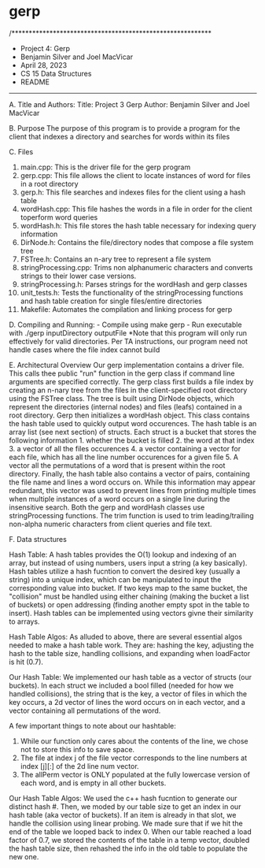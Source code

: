 # gerp

/**********************************************************
* Project 4: Gerp
* Benjamin Silver and Joel MacVicar
* April 28, 2023
* CS 15 Data Structures
* README
**********************************************************

A. Title and Authors:
Title: Project 3 Gerp
Author: Benjamin Silver and Joel MacVicar

B. Purpose
The purpose of this program is to provide a program for the client that
indexes a directory and searches for words within its files

C. Files
1. main.cpp: This is the driver file for the gerp program
2. gerp.cpp: This file allows the client to locate instances of word for files
in a root directory
3. gerp.h: This file searches and indexes files for the client using a hash
 table
4. wordHash.cpp: This file hashes the words in a file in order for the client
 toperform word queries
5. wordHash.h: This file stores the hash table necessary for indexing query
information
6. DirNode.h: Contains the file/directory nodes that compose a file system tree
7. FSTree.h: Contains an n-ary tree to represent a file system
8. stringProcessing.cpp: Trims non alphanumeric characters and converts
strings to their lower case versions.
9. stringProcessing.h: Parses strings for the wordHash and gerp classes
10. unit_tests.h: Tests the functionality of the stringProcessing functions 
and hash table creation for single files/entire directories
11. Makefile: Automates the compilation and linking process for gerp

D. Compiling and Running:
     - Compile using
            make gerp
     - Run executable with
            ./gerp inputDirectory outputFile
*Note that this program will only run effectively for valid directories. Per 
TA instructions, our program need not handle cases where the file index cannot
build

E. Architectural Overview
Our gerp implementation contains a driver file. This calls thee public "run"
function in the gerp class if command line arguments are specified correctly.
The gerp class first builds a file index by creating an n-nary tree from the
files in the client-specified root directory using the FSTree class. The tree
is built using DirNode objects, which represent the directories (internal
nodes) and files (leafs) contained in a root directory. Gerp then initializes
a wordHash object. This class contains the hash table used to quickly output
word occurences. The hash table is an array list (see next section) of
structs. Each struct is a bucket that stores the following information 1.
whether the bucket is filled 2. the word at that index 3. a vector of all the
files occurences 4. a vector containing a vector for each file, which has all
the line number occurences for a given file 5. A vector all the permutations
of a word that is present within the root directory. Finally, the hash table
also contains a vector of pairs, containing the file name and lines a word
occurs on. While this information may appear redundant, this vector was used
to prevent lines from printing multiple times when multiple instances of a
word occurs on a single line during the insensitive search. Both the gerp and
wordHash classes use stringProcessing functions. The trim function is used to
trim leading/trailing non-alpha numeric characters from client queries and file
text.

F. Data structures 

Hash Table: A hash tables provides the O(1) lookup and indexing of an array,
            but instead of using numbers, users input a string (a key 
            basically). Hash tables utilize a hash fucntion to convert
            the desired key (usually a string) into a unique index, which
            can be manipulated to input the corresponding value into bucket.
            If two keys map to the same bucket, the "collision" must be 
            handled using either chaining (making the bucket a list of 
            buckets) or open addressing (finding another empty spot in the
            table to insert). Hash tables can be implemented using vectors 
            givne their similarity to arrays. 
                        
Hash Table Algos: 
As alluded to above, there are several essential algos needed to make a hash
table work. They are: hashing the key, adjusting the hash to the table size,
handling collisions, and expanding when loadFactor is hit (0.7). 
                  
Our Hash Table: We implemented our hash table as a vector of structs (our
buckets). In each struct we included a bool filled (needed for how we handled
collisions), the string that is the key, a vector of files in which the key
occurs, a 2d vector of lines the word occurs on in each vector, and a vector
containing all permutations of the word.
                
A few important things to note about our hashtable:
1. While our function only cares about the contents of the line, we chose not
to store this info to save space. 
2. The file at index j of the file vector corresponds to the line numbers at
index [j][:] of the 2d line num vector.
3. The allPerm vector is ONLY populated at the fully lowercase version of each
word, and is empty in all other buckets. 
                  
Our Hash Table Algos:
We used the c++ hash fucntion to generate our distinct hash #. Then, we moded by
our table size to get an index in our hash table (aka vector of buckets). If an
item is already in that slot, we handle the collision using linear probing. We
made sure that if we hit the end of the table we looped back to index 0. When
our table reached a load factor of 0.7, we stored the contents of the table in a 
temp vector, doubled the hash table size, then rehashed the info in the old table
to populate the new one. 
